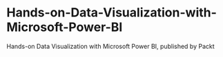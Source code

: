 # Hands-on-Data-Visualization-with-Microsoft-Power-BI
Hands-on Data Visualization with Microsoft Power BI, published by Packt
